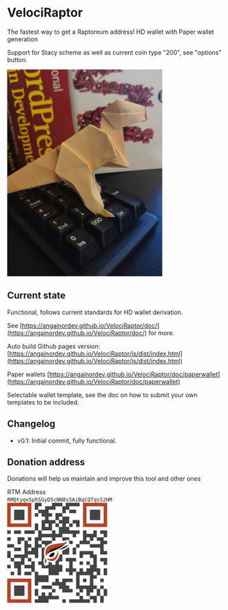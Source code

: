 # VelociRaptor

The fastest way to get a Raptoreum address! HD wallet with Paper wallet generation

Support for Stacy scheme as well as current coin type "200", see "options" button.

![](https://github.com/AngainorDev/VelociRaptor/raw/main/velociraptor.jpg)

## Current state

Functional, follows current standards for HD wallet derivation.

See [https://angainordev.github.io/VelociRaptor/doc/](https://angainordev.github.io/VelociRaptor/doc/) for more.


Auto build Github pages version: [https://angainordev.github.io/VelociRaptor/js/dist/index.html](https://angainordev.github.io/VelociRaptor/js/dist/index.html)

Paper wallets [https://angainordev.github.io/VelociRaptor/doc/paperwallet](https://angainordev.github.io/VelociRaptor/doc/paperwallet)

Selectable wallet template, see the doc on how to submit your own templates to be included.

## Changelog

- v0.1: Initial commit, fully functional. 



## Donation address

Donations will help us maintain and improve this tool and other ones

RTM Address  
`RMQtyqvSphSGyD5cNN8s5AiBqCQTqsS2HM`  
![](https://github.com/AngainorDev/VelociRaptor/raw/main/angainor-rtm.png)

